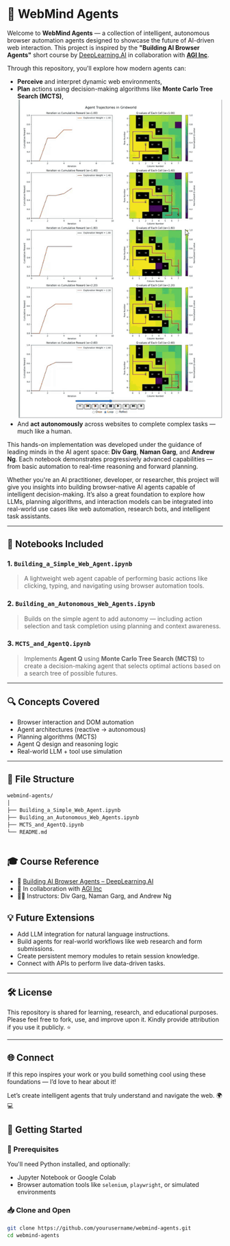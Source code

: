 # 🤖 WebMind Agents

Welcome to **WebMind Agents** — a collection of intelligent, autonomous browser automation agents designed to showcase the future of AI-driven web interaction. This project is inspired by the **"Building AI Browser Agents"** short course by [DeepLearning.AI](https://www.deeplearning.ai/) in collaboration with **[AGI Inc](https://www.theagi.company/)**.

Through this repository, you'll explore how modern agents can:
- **Perceive** and interpret dynamic web environments,
- **Plan** actions using decision-making algorithms like **Monte Carlo Tree Search (MCTS)**,
  ![MCTS Algorithm](https://github.com/snkpgithub/webmind-agents/blob/main/Monte_Carlo_Algorithm.gif?raw=true)
- And **act autonomously** across websites to complete complex tasks — much like a human.

This hands-on implementation was developed under the guidance of leading minds in the AI agent space: **Div Garg**, **Naman Garg**, and **Andrew Ng**. Each notebook demonstrates progressively advanced capabilities — from basic automation to real-time reasoning and forward planning.

Whether you're an AI practitioner, developer, or researcher, this project will give you insights into building browser-native AI agents capable of intelligent decision-making. It’s also a great foundation to explore how LLMs, planning algorithms, and interaction models can be integrated into real-world use cases like web automation, research bots, and intelligent task assistants.

---

## 🧠 Notebooks Included

### 1. `Building_a_Simple_Web_Agent.ipynb`
> A lightweight web agent capable of performing basic actions like clicking, typing, and navigating using browser automation tools.

### 2. `Building_an_Autonomous_Web_Agents.ipynb`
> Builds on the simple agent to add autonomy — including action selection and task completion using planning and context awareness.

### 3. `MCTS_and_AgentQ.ipynb`
> Implements **Agent Q** using **Monte Carlo Tree Search (MCTS)** to create a decision-making agent that selects optimal actions based on a search tree of possible futures.

---

## 🔍 Concepts Covered
- Browser interaction and DOM automation
- Agent architectures (reactive → autonomous)
- Planning algorithms (MCTS)
- Agent Q design and reasoning logic
- Real-world LLM + tool use simulation



---

## 📂 File Structure

```bash
webmind-agents/
│
├── Building_a_Simple_Web_Agent.ipynb
├── Building_an_Autonomous_Web_Agents.ipynb
├── MCTS_and_AgentQ.ipynb
└── README.md



```
## 🎓 Course Reference

- 🔗 [Building AI Browser Agents – DeepLearning.AI](https://www.deeplearning.ai/short-courses/building-ai-browser-agents/)
- 🤝 In collaboration with [AGI Inc](https://www.agi.com/)
- 👨‍🏫 Instructors: Div Garg, Naman Garg, and Andrew Ng


## 💡 Future Extensions

- Add LLM integration for natural language instructions.
- Build agents for real-world workflows like web research and form submissions.
- Create persistent memory modules to retain session knowledge.
- Connect with APIs to perform live data-driven tasks.

---

## 🛠️ License

This repository is shared for learning, research, and educational purposes.  
Please feel free to fork, use, and improve upon it. Kindly provide attribution if you use it publicly. ⭐

---

## 🌐 Connect

If this repo inspires your work or you build something cool using these foundations — I’d love to hear about it!

Let’s create intelligent agents that truly understand and navigate the web. 🌍💻
## 🚀 Getting Started

### 🔧 Prerequisites
You'll need Python installed, and optionally:
- Jupyter Notebook or Google Colab
- Browser automation tools like `selenium`, `playwright`, or simulated environments

### 📥 Clone and Open
```bash
git clone https://github.com/yourusername/webmind-agents.git
cd webmind-agents



